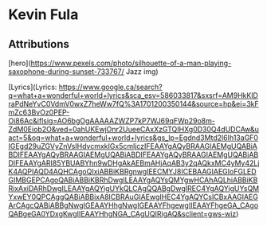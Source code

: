 # Kevin Fula

## Attributions

[hero](https://www.pexels.com/photo/silhouette-of-a-man-playing-saxophone-during-sunset-733767/
Jazz img)


[Lyrics](Lyrics:
https://www.google.ca/search?q=what+a+wonderful+world+lyrics&sca_esv=586033817&sxsrf=AM9HkKlDraPdNeYvC0VdmV0wxZ7heWw7fQ%3A1701200350144&source=hp&ei=3kFmZc63BvOz0PEP-Oi86Ac&iflsig=AO6bgOgAAAAAZWZP7kP7WJ69qFWp29o8m-ZdM0Eiob2O&ved=0ahUKEwjOnr2UueeCAxXzGTQIHXg0D30Q4dUDCAw&uact=5&oq=what+a+wonderful+world+lyrics&gs_lp=Egdnd3Mtd2l6Ih13aGF0IGEgd29uZGVyZnVsIHdvcmxkIGx5cmljczIFEAAYgAQyBRAAGIAEMgUQABiABDIFEAAYgAQyBRAAGIAEMgUQABiABDIFEAAYgAQyBRAAGIAEMgUQABiABDIFEAAYgARI85YBUABYhn9wDHgAkAEBmAHjAqAB3y2qAQkxMC4yMy42LjK4AQPIAQD4AQHCAgoQIxiABBiKBRgnwgIEECMYJ8ICEBAAGIAEGIoFGLEDGIMBGEPCAgoQABiABBiKBRhDwgILEAAYgAQYsQMYgwHCAhAQLhiABBiKBRixAxiDARhDwgILEAAYgAQYigUYkQLCAgQQABgDwgIREC4YgAQYigUYsQMYxwEY0QPCAggQABiABBixA8ICBRAuGIAEwgIHEC4YgAQYCsICBxAAGIAEGArCAgcQABiABBgNwgIGEAAYHhgNwgIGEAAYFhgewgIIEAAYFhgeGA_CAgoQABgeGA0YDxgKwgIIEAAYHhgNGA_CAgUQIRigAQ&sclient=gws-wiz)
